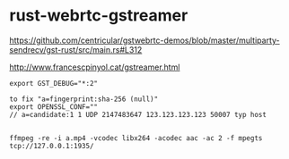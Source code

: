 # rust-webrtc-gstreamer

https://github.com/centricular/gstwebrtc-demos/blob/master/multiparty-sendrecv/gst-rust/src/main.rs#L312

http://www.francescpinyol.cat/gstreamer.html

```
export GST_DEBUG="*:2"

to fix "a=fingerprint:sha-256 (null)"
export OPENSSL_CONF=""
// a=candidate:1 1 UDP 2147483647 123.123.123.123 50007 typ host


ffmpeg -re -i a.mp4 -vcodec libx264 -acodec aac -ac 2 -f mpegts tcp://127.0.0.1:1935/

```
